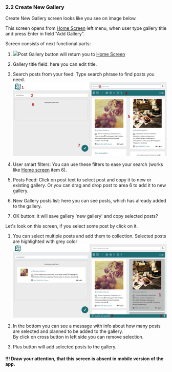 ### 2.2 Create New Gallery

Create New Gallery screen looks like you see on image below.

This screen opens from [Home Screen](/app-review.md) left menu, when user type gallery title and press Enter in field "Add Gallery".

Screen consists of next functional parts:

1. ![](blob:https://www.gitbook.com/15d975ee-f15f-45db-83ab-5cf246766c41)Post Gallery button will return you to [Home Screen](https://www.gitbook.com/book/daryapovalyaeva/post-gallery-user-manual/edit#)

2. Gallery title field: here you can edit title.

3. Search posts from your feed: Type search phrase to find posts you need.![](/assets/create_new.png)

4. User smart filters: You can use these filters to ease your search \(works like [Home screen](/app-review.md) item 6\).

5. Posts Feed: Click on post text to select post and copy it to new or existing gallery. Or you can drag and drop post to area 6 to add it to new gallery.

6. New Gallery posts list: here you can see posts, which has already added to the gallery.

7. OK button: it will save gallery 'new gallery' and copy selected posts?

Let's look on this screen, if you select some post by click on it.

1. You can select multiple posts and add them to collection. 
   Selected posts are highlighted with grey color![](/assets/create_new_selected.png)
2. In the bottom you can see a message with info about how many posts are selected and planned to be added to the gallery.  
   By click on cross button in left side you can remove selection.

3. Plus button will add selected posts to the gallery.

#### !!! Draw your attention,  that this screen is absent in mobile version of the app.



